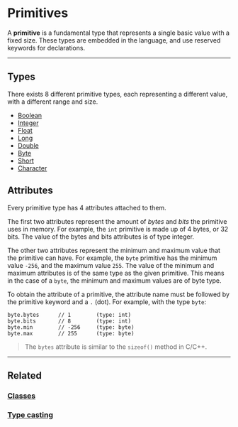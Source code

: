 # Primitives
A **primitive** is a fundamental type that represents a single basic value with a fixed size.
These types are embedded in the language, and use reserved keywords for declarations.


---


## Types
There exists 8 different primitive types, each representing a different value, with a different range and size.
- [Boolean](Boolean.md)
- [Integer](Integer.md)
- [Float](Float.md)
- [Long](Long.md)
- [Double](Double.md)
- [Byte](Byte.md)
- [Short](Short.md)
- [Character](Character.md)


## Attributes
Every primitive type has 4 attributes attached to them.

The first two attributes represent the amount of _bytes_ and _bits_ the primitive uses in memory.
For example, the `int` primitive is made up of 4 bytes, or 32 bits.
The value of the bytes and bits attributes is of type integer.

The other two attributes represent the minimum and maximum value that the primitive can have.
For example, the `byte` primitive has the minimum value `-256`, and the maximum value `255`.
The value of the minimum and maximum attributes is of the same type as the given primitive.
This means in the case of a `byte`, the minimum and maximum values are of byte type.

To obtain the attribute of a primitive, the attribute name must be followed by the primitive keyword and a `.` (dot).
For example, with the type `byte`:

```poly
byte.bytes      // 1        (type: int)
byte.bits       // 8        (type: int)
byte.min        // -256     (type: byte)
byte.max        // 255      (type: byte)
```

> The `bytes` attribute is similar to the `sizeof()` method in C/C++.


---


## Related
### [Classes](../classes/Classes.md)
### [Type casting](../expressions/Type-casting.md)